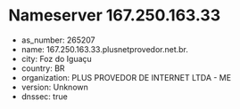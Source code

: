 # Nameserver 167.250.163.33

* as_number: 265207
* name: 167.250.163.33.plusnetprovedor.net.br.
* city: Foz do Iguaçu
* country: BR
* organization: PLUS PROVEDOR DE INTERNET LTDA - ME
* version: Unknown
* dnssec: true
